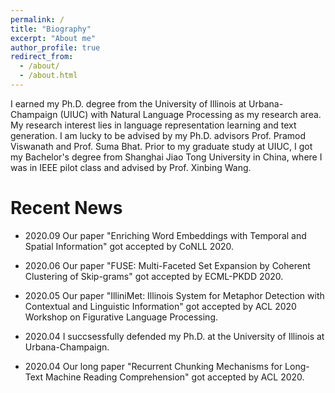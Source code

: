 ```yaml
---
permalink: /
title: "Biography"
excerpt: "About me"
author_profile: true
redirect_from: 
  - /about/
  - /about.html
---
```



I earned my Ph.D. degree from the University of Illinois at Urbana-Champaign (UIUC) with Natural Language Processing as my research area. My research interest lies in language representation learning and text generation. I am lucky to be advised by my Ph.D. advisors Prof. Pramod Viswanath and Prof. Suma Bhat. Prior to my graduate study at UIUC, I got my Bachelor's degree from Shanghai Jiao Tong University in China, where I was in IEEE pilot class and advised by Prof. Xinbing Wang.

Recent News
======

* 2020.09 Our paper "Enriching Word Embeddings with Temporal and Spatial Information" got accepted by CoNLL 2020.

* 2020.06 Our paper "FUSE: Multi-Faceted Set Expansion by Coherent Clustering of Skip-grams" got accepted by ECML-PKDD 2020.

* 2020.05 Our paper "IlliniMet: Illinois System for Metaphor Detection with Contextual and Linguistic Information" got accepted by ACL 2020 Workshop on Figurative Language Processing.

* 2020.04 I succsessfully defended my Ph.D. at the University of Illinois at Urbana-Champaign.

* 2020.04 Our long paper "Recurrent Chunking Mechanisms for Long-Text Machine Reading Comprehension" got accepted by ACL 2020.
